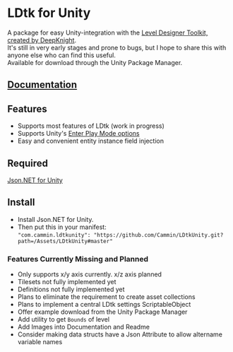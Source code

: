 # LDtk for Unity
A package for easy Unity-integration with the [Level Designer Toolkit, created by DeepKnight](https://github.com/deepnight/ldtk).  
It's still in very early stages and prone to bugs, but I hope to share this with anyone else who can find this useful.  
Available for download through the Unity Package Manager.  

## [Documentation](https://github.com/Cammin/LDtkUnity/blob/master/DOCUMENTATION.md)  

## Features  
- Supports most features of LDtk (work in progress)  
- Supports Unity's [Enter Play Mode options](https://docs.unity3d.com/Manual/ConfigurableEnterPlayMode.html)  
- Easy and convenient entity instance field injection

## Required

[Json.NET for Unity](https://github.com/jilleJr/Newtonsoft.Json-for-Unity)

## Install  
- Install Json.NET for Unity.
- Then put this in your manifest:  
 ```"com.cammin.ldtkunity": "https://github.com/Cammin/LDtkUnity.git?path=/Assets/LDtkUnity#master"```
 
 ### Features Currently Missing and Planned
 - Only supports x/y axis currently. x/z axis planned
 - Tilesets not fully implemented yet
 - Definitions not fully implemented yet
 - Plans to eliminate the requirement to create asset collections
 - Plans to implement a central LDtk settings ScriptableObject
 - Offer example download from the Unity Package Manager
 - Add utility to get `Bounds` of level
 - Add Images into Documentation and Readme
 - Consider making data structs have a Json Attribute to allow altername variable names
